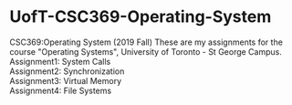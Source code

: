 # UofT-CSC369-Operating-System
CSC369:Operating System (2019 Fall)
These are my assignments for the course "Operating Systems", University of Toronto - St George Campus.<br>
Assignment1: System Calls<br>
Assignment2: Synchronization<br>
Assignment3: Virtual Memory<br>
Assignment4: File Systems<br>
